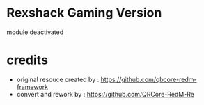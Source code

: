 # Rexshack Gaming Version
module deactivated

# credits
- original resouce created by : https://github.com/qbcore-redm-framework
- convert and rework by : https://github.com/QRCore-RedM-Re

